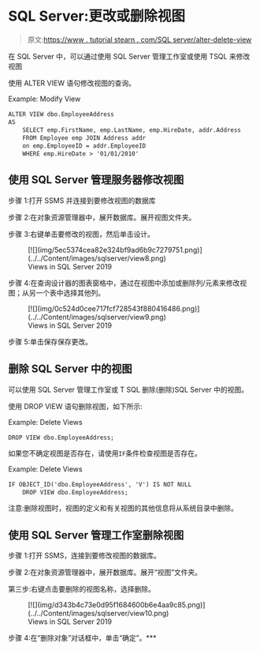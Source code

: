 # SQL Server:更改或删除视图

> 原文:[https://www . tutorial stearn . com/SQL server/alter-delete-view](https://www.tutorialsteacher.com/sqlserver/alter-delete-views)

在 SQL Server 中，可以通过使用 SQL Server 管理工作室或使用 TSQL 来修改视图

使用 ALTER VIEW 语句修改视图的查询。

Example: Modify View 

```
ALTER VIEW dbo.EmployeeAddress  
AS 
    SELECT emp.FirstName, emp.LastName, emp.HireDate, addr.Address 
    FROM Employee emp JOIN Address addr 
    on emp.EmployeeID = addr.EmployeeID
    WHERE emp.HireDate > '01/01/2010' 
```

## 使用 SQL Server 管理服务器修改视图

步骤 1:打开 SSMS 并连接到要修改视图的数据库

步骤 2:在对象资源管理器中，展开数据库。展开视图文件夹。

步骤 3:右键单击要修改的视图，然后单击设计。

<figure>[![](img/5ec5374cea82e324bf9ad6b9c7279751.png)](../../Content/images/sqlserver/view8.png)

<figcaption>Views in SQL Server 2019</figcaption>

</figure>

步骤 4:在查询设计器的图表窗格中，通过在视图中添加或删除列/元素来修改视图；从另一个表中选择其他列。

<figure>[![](img/0c524d0cee717fcf728543f880416486.png)](../../Content/images/sqlserver/view9.png)

<figcaption>Views in SQL Server 2019</figcaption>

</figure>

步骤 5:单击保存保存更改。

## 删除 SQL Server 中的视图

可以使用 SQL Server 管理工作室或 T SQL 删除(删除)SQL Server 中的视图。

使用 DROP VIEW 语句删除视图，如下所示:

Example: Delete Views 

```
DROP VIEW dbo.EmployeeAddress; 
```

如果您不确定视图是否存在，请使用`IF`条件检查视图是否存在。

Example: Delete Views 

```
IF OBJECT_ID('dbo.EmployeeAddress', 'V') IS NOT NULL  
    DROP VIEW dbo.EmployeeAddress; 
```

注意:删除视图时，视图的定义和有关视图的其他信息将从系统目录中删除。

## 使用 SQL Server 管理工作室删除视图

步骤 1:打开 SSMS，连接到要修改视图的数据库。

步骤 2:在对象资源管理器中，展开数据库。展开“视图”文件夹。

第三步:右键点击要删除的视图名称，选择删除。

<figure>[![](img/d343b4c73e0d95f1684600b6e4aa9c85.png)](../../Content/images/sqlserver/view10.png)

<figcaption>Views in SQL Server 2019</figcaption>

</figure>

步骤 4:在“删除对象”对话框中，单击“确定”。***